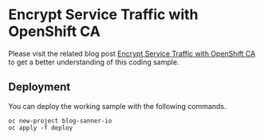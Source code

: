 # Encrypt Service Traffic with OpenShift CA

Please visit the related blog post [Encrypt Service Traffic with OpenShift CA](https://www.sanner.io/posts/2021/11/encrypt-service-traffic-with-openshift-ca/) to get a better understanding of this coding sample.

## Deployment

You can deploy the working sample with the following commands.

```shell
oc new-project blog-sanner-io 
oc apply -f deploy
```
